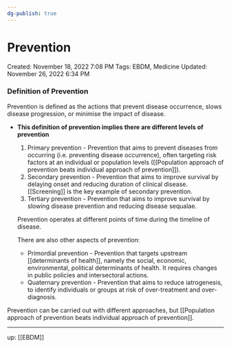 ```yaml
---
dg-publish: true
---
```


# Prevention

Created: November 18, 2022 7:08 PM
Tags: EBDM, Medicine
Updated: November 26, 2022 6:34 PM

### Definition of Prevention

Prevention is defined as the actions that prevent disease occurrence, slows disease progression, or minimise the impact of disease.

- **This definition of prevention implies there are different levels of prevention**
    1. Primary prevention - Prevention that aims to prevent diseases from occurring (i.e. preventing disease occurrence), often targeting risk factors at an individual or population levels ([[Population approach of prevention beats individual approach of prevention]]).
    2. Secondary prevention - Prevention that aims to improve survival by delaying onset and reducing duration of clinical disease. [[Screening]] is the key example of secondary prevention.
    3. Tertiary prevention - Prevention that aims to improve survival by slowing disease prevention and reducing disease sequalae.
    
    Prevention operates at different points of time during the timeline of disease.
    
    There are also other aspects of prevention:
    
    - Primordial prevention - Prevention that targets upstream [[determinants of health]], namely the social, economic, environmental, political determinants of health. It requires changes in public policies and intersectoral actions.
    - Quaternary prevention - Prevention that aims to reduce iatrogenesis, to identify individuals or groups at risk of over-treatment and over-diagnosis.

Prevention can be carried out with different approaches, but [[Population approach of prevention beats individual approach of prevention]].

---

up: [[EBDM]]